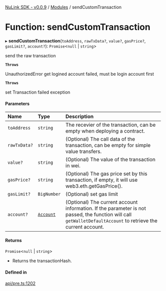[NuLink SDK - v0.0.9](../README.md) / [Modules](../modules.md) / sendCustomTransaction

# Function: sendCustomTransaction

▸ **sendCustomTransaction**(`toAddress`, `rawTxData?`, `value?`, `gasPrice?`, `gasLimit?`, `account?`): `Promise`<``null`` \| `string`\>

send the raw transaction

**`Throws`**

UnauthorizedError get logined account failed, must be login account first

**`Throws`**

set Transaction failed exception

#### Parameters

| Name | Type | Description |
| :------ | :------ | :------ |
| `toAddress` | `string` | The recevier of the transaction, can be empty when deploying a contract. |
| `rawTxData?` | `string` | (Optional) The call data of the transaction, can be empty for simple value transfers. |
| `value?` | `string` | (Optional) The value of the transaction in wei. |
| `gasPrice?` | `string` | (Optional) The gas price set by this transaction, if empty, it will use web3.eth.getGasPrice(). |
| `gasLimit?` | `BigNumber` | (Optional) set gas limit |
| `account?` | [`Account`](../classes/Account.md) | (Optional) The current account information. If the parameter is not passed, the function will call `getWalletDefaultAccount` to retrieve the current account. |

#### Returns

`Promise`<``null`` \| `string`\>

- Returns the transactionHash.

#### Defined in

[api/pre.ts:1202](https://github.com/NuLink-network/nulink-sdk/blob/66c291e/src/api/pre.ts#L1202)
